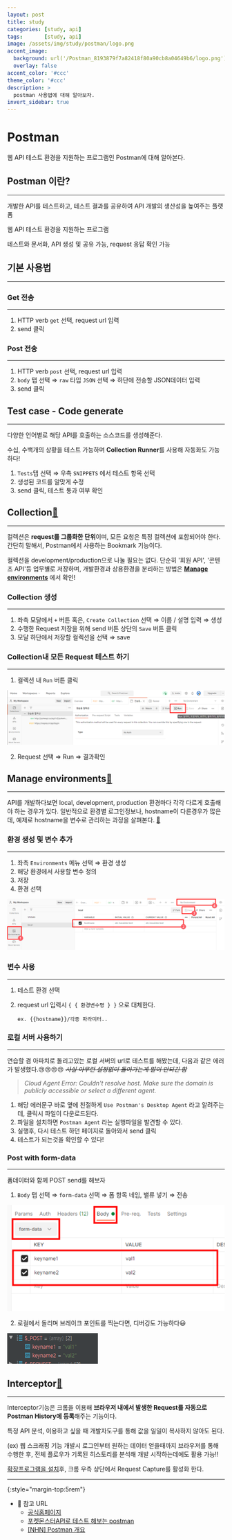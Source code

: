 ```yaml
---
layout: post
title: study
categories: [study, api]
tags:       [study, api]
image: /assets/img/study/postman/logo.png
accent_image: 
  background: url('/Postman_8193879f7a82418f80a90cb8a04649b6/logo.png') center/cover
  overlay: false
accent_color: '#ccc'
theme_color: '#ccc'
description: >
  postman 사용법에 대해 알아보자.
invert_sidebar: true
---
```


# Postman

웹 API 테스트 환경을 지원하는 프로그램인 Postman에 대해 알아본다.


## **Postman 이란?**

---

개발한 API를 테스트하고, 테스트 결과를 공유하여 API 개발의 생산성을 높여주는 플랫폼

웹 API 테스트 환경을 지원하는 프로그램

테스트와 문서화, API 생성 및 공유 가능, request 응답 확인 가능

## 기본 사용법
---
### Get 전송

---

1. HTTP verb `get` 선택, request url 입력
2. send 클릭

### Post 전송

---

1. HTTP verb `post` 선택, request url 입력
2. `body` 탭 선택 ⇒ `raw` 타입 `JSON` 선택 ⇒ 하단에 전송할 JSON데이터 입력
3. send 클릭

## Test case - Code generate

---

다양한 언어별로 해당 API를 호출하는 소스코드를 생성해준다.

수십, 수백개의 상황을 테스트 가능하며 **Collection Runner**를 사용해 자동화도 가능하다!

1. `Tests`탭 선택 ⇒ 우측 `SNIPPETS` 에서 테스트 항목 선택
2. 생성된 코드를 알맞게 수정
3. send 클릭, 테스트 통과 여부 확인

## **Collection**[🔗](https://www.getpostman.com/docs/collections)

---

컬렉션은 **request를 그룹화한 단위**이며, 모든 요청은 특정 컬렉션에 포함되어야 한다. 
간단히 말해서, Postman에서 사용하는 Bookmark 기능이다.

컬렉션을 development/production으로 나눌 필요는 없다. 단순히 '회원 API', '콘텐츠 API'등 업무별로 저장하며, 개발환경과 상용환경을 분리하는 방법은 [**Manage environments**](#manage-environments) 에서 확인!

### Collection 생성

---

1. 좌측 모달에서 `+` 버튼 혹은, `Create Collection` 선택 ⇒ 이름 / 설명 입력 ⇒ 생성
2. 수행한 Request 저장을 위해 send 버튼 상단의 `Save` 버튼 클릭
3. 모달 하단에서 저장할 컬렉션을 선택 ⇒ save

### Collection내 모든 Request 테스트 하기

---

1. 컬렉션 내 `Run` 버튼 클릭

![컬렉션 내 `Run` 버튼 클릭](/assets/img/study/postman/Untitled.png)

2. Request 선택 ⇒ Run ⇒ 결과확인

## Manage environments[🔗](https://www.getpostman.com/docs/environments)

---

API를 개발하다보면 local, development, production 환경마다 각각 다르게 호출해야 하는 경우가 있다. 일반적으로 환경별 로그인정보나, hostname이 다른경우가 많은데, 예제로 hostname을 변수로 관리하는 과정을 살펴본다. [🔗]()

### 환경 생성 및 변수 추가

---

1. 좌측 `Environments` 메뉴 선택 ⇒ 환경 생성
2. 해당 환경에서 사용할 변수 정의
3. 저장
4. 환경 선택

![환경 생성 및 변수 추가](/assets/img/study/postman/Untitled%201.png)

### 변수 사용

---

1. 테스트 환경 선택
2. request url 입력시 ` { { 환경변수명 } } ` 으로 대체한다.

	`ex. {{hostname}}/각종 파라미터..`

### 로컬 서버 사용하기

---

연습할 겸 아파치로 돌리고있는 로컬 서버의 url로 테스트를 해봤는데, 
다음과 같은 에러가 발생했다.😢😢😢😢 ~~*사실 아무런 설정없이 돌아가는게 말이 안되긴 함*~~

> *Cloud Agent Error: Couldn't resolve host. Make sure the domain is publicly accessible or select a different agent.*

1. 해당 에러문구 바로 옆에 친절하게 `Use Postman's Desktop Agent` 라고 알려주는데, 
클릭시 파일이 다운로드된다.
2. 파일을 설치하면 `Postman Agent` 라는 실행파일을 발견할 수 있다.
3. 실행후, 다시 테스트 하던 페이지로 돌아와서 send 클릭
4. 테스트가 되는것을 확인할 수 있다!

### Post with form-data

---

폼데이터와 함께 POST send를 해보자

1. `Body` 탭 선택 ⇒ `form-data` 선택 ⇒ 폼 항목 네임, 밸류 넣기 ⇒ 전송

![폼데이터와 함께 POST send를 해보자](/assets/img/study/postman/Untitled%202.png)

2. 로컬에서 돌리며 브레이크 포인트를 찍는다면, 디버깅도 가능하다😃

![폼데이터와 함께 POST send를 해보자](/assets/img/study/postman/Untitled%203.png)

## Interceptor[🔗](https://www.getpostman.com/docs/capture)

---

Interceptor기능은 크롬을 이용해 **브라우저 내에서 발생한 Request를 자동으로 Postman History에 등록**해주는 기능이다.

특정 API 분석, 이용하고 싶을 때 개발자도구를 통해 값을 일일이 복사하지 않아도 된다.

(ex) 웹 스크래핑 기능 개발시 로그인부터 원하는 데이터 얻을때까지 브라우저를 통해 수행한 후, 전체 플로우가 기록된 히스토리를 분석해 개발 시작하는데에도 활용 가능!!

[확장프로그램을 설치](https://chrome.google.com/webstore/detail/postman-interceptor/aicmkgpgakddgnaphhhpliifpcfhicfo)후, 크롬 우측 상단에서 Request Capture를 활성화 한다.


---
{:style="margin-top:5rem"}
* 🔗 참고 URL
	* [공식홈페이지](https://web.postman.co/home)
	* [포켓몬스터API로 테스트 해보는 postman](https://www.a-mean-blog.com/ko/blog/Node-JS-API/_/API-%ED%85%8C%EC%8A%A4%ED%8A%B8-%ED%94%84%EB%A1%9C%EA%B7%B8%EB%9E%A8-Postman-%EC%84%A4%EC%B9%98%EB%B0%8F-%EA%B0%84%EB%8B%A8-%EC%82%AC%EC%9A%A9%EB%B2%95)
	* [[NHN] Postman 개요](https://meetup.toast.com/posts/107)